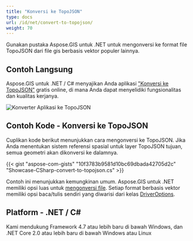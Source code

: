 ```yaml
---
title: "Konversi ke TopoJSON"
type: docs
url: /id/net/convert-to-topojson/
weight: 70
---
```


Gunakan pustaka Aspose.GIS untuk .NET untuk mengonversi ke format file TopoJSON dari file gis berbasis vektor populer lainnya.

## **Contoh Langsung**

Aspose.GIS untuk .NET / C# menyajikan Anda aplikasi ["Konversi ke TopoJSON"](https://products.aspose.app/gis/conversion/convert-to-topojson) gratis online, di mana Anda dapat menyelidiki fungsionalitas dan kualitas kerjanya.

![ Konverter Aplikasi ke TopoJSON](conversion.png)

## **Contoh Kode - Konversi ke TopoJSON**

Cuplikan kode berikut menunjukkan cara mengonversi ke TopoJSON. Jika Anda menentukan sistem referensi spasial untuk layer TopoJSON tujuan, semua geometri akan dikonversi ke dalamnya. 

{{< gist "aspose-com-gists" "10f3783b9581d10bc69dbada42705d2c" "Showcase-CSharp-convert-to-topojson.cs" >}}

Contoh ini menunjukkan kemungkinan umum. Aspose.GIS untuk .NET memiliki opsi luas untuk [mengonversi file](https://docs.aspose.com/gis/net/vector-layers/). Setiap format berbasis vektor memiliki opsi baca/tulis sendiri yang diwarisi dari kelas [DriverOptions](https://reference.aspose.com/gis/net/aspose.gis/driveroptions).

## **Platform - .NET / C#**

Kami mendukung Framework 4.7 atau lebih baru di bawah Windows, dan .NET Core 2.0 atau lebih baru di bawah Windows atau Linux
